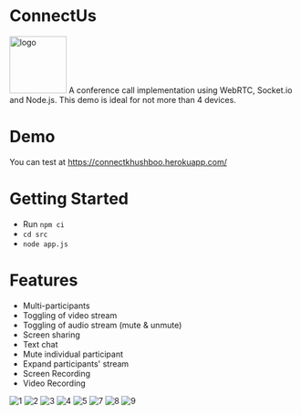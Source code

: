# ConnectUs
<img src="https://imgur.com/t5fWx3i.jpg" height=100px alt="logo">
A conference call implementation using WebRTC, Socket.io and Node.js. This demo is ideal for not more than 4 devices.

# Demo
You can test at https://connectkhushboo.herokuapp.com/

# Getting Started
- Run `npm ci`
- `cd src`
- `node app.js`


# Features
- Multi-participants
- Toggling of video stream
- Toggling of audio stream (mute & unmute)
- Screen sharing
- Text chat
- Mute individual participant
- Expand participants' stream
- Screen Recording
- Video Recording

![1](https://user-images.githubusercontent.com/59544806/125227692-fc6d9300-e2f0-11eb-8ef3-8dda19ed1889.png)
![2](https://user-images.githubusercontent.com/59544806/125227693-fc6d9300-e2f0-11eb-9aeb-7b58948fb5e9.png)
![3](https://user-images.githubusercontent.com/59544806/125227751-1313ea00-e2f1-11eb-9365-836ab33e4e3f.png)
![4](https://user-images.githubusercontent.com/59544806/125227760-160eda80-e2f1-11eb-9448-7b5a1eec3e52.png)
![5](https://user-images.githubusercontent.com/59544806/125227769-18713480-e2f1-11eb-8384-dcaf37cb0408.png)
![7](https://user-images.githubusercontent.com/59544806/125227776-1ad38e80-e2f1-11eb-929d-eec2ef5eb490.png)
![8](https://user-images.githubusercontent.com/59544806/125227777-1b6c2500-e2f1-11eb-9365-90e2c85e29e2.png)
![9](https://user-images.githubusercontent.com/59544806/125227779-1b6c2500-e2f1-11eb-83ea-0b2831d86934.png)
